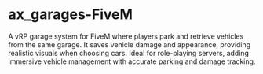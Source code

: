# ax_garages-FiveM
A vRP garage system for FiveM where players park and retrieve vehicles from the same garage. It saves vehicle damage and appearance, providing realistic visuals when choosing cars. Ideal for role-playing servers, adding immersive vehicle management with accurate parking and damage tracking.
